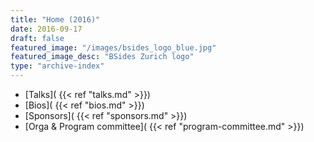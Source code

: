 ```yaml
---
title: "Home (2016)"
date: 2016-09-17
draft: false
featured_image: "/images/bsides_logo_blue.jpg"
featured_image_desc: "BSides Zurich logo"
type: "archive-index"
---
```


* [Talks]( {{< ref "talks.md" >}})
* [Bios]( {{< ref "bios.md" >}})
* [Sponsors]( {{< ref "sponsors.md" >}})
* [Orga & Program committee]( {{< ref "program-committee.md" >}})
